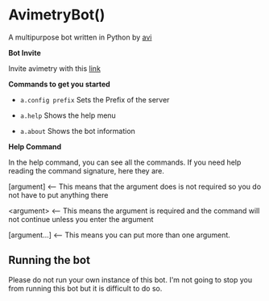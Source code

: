 # AvimetryBot()


A multipurpose bot written in Python by [avi](https://discord.com/users/750135653638865017)

**Bot Invite**

Invite avimetry with this [link](https://discord.com/oauth2/authorize?client_id=756257170521063444&scope=bot&permissions=2147483647)


**Commands to get you started**

  * `a.config prefix`
Sets the Prefix of the server

  * `a.help`
Shows the help menu

  * `a.about`
Shows the bot information

**Help Command**

In the help command, you can see all the commands. If you need help reading the command signature, here they are.

[argument] <-- This means that the argument does is not required so you do not have to put anything there

\<argument> <-- This means the argument is required and the command will not continue unless you enter the argument
							 
[argument...] <-- This means you can put more than one argument.

## Running the bot
Please do not run your own instance of this bot. I'm not going to stop you from running this bot but it is difficult to do so.
